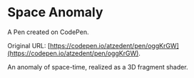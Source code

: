 # Space Anomaly

A Pen created on CodePen.

Original URL: [https://codepen.io/atzedent/pen/oggKrGW](https://codepen.io/atzedent/pen/oggKrGW).

An anomaly of space-time, realized as a 3D fragment shader.